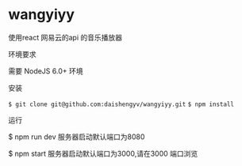 # wangyiyy
使用react 网易云的api 的音乐播放器

环境要求

需要 NodeJS 6.0+ 环境

安装

`$ git clone git@github.com:daishengyv/wangyiyy.git`
`$ npm install`


运行

$ npm run dev
服务器启动默认端口为8080

$ npm start
服务器启动默认端口为3000,请在3000 端口浏览

